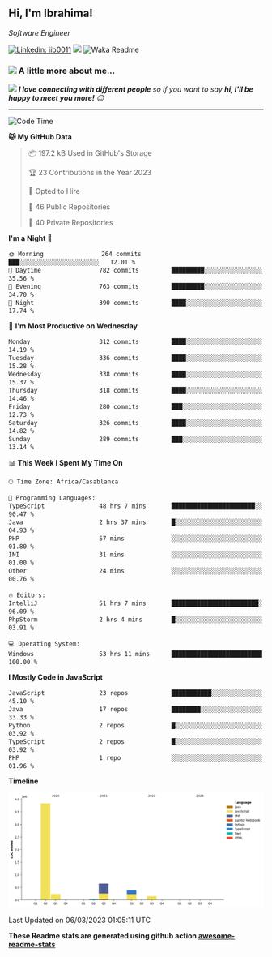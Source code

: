 <h2>Hi, I'm Ibrahima! </h2>
<p><em>Software Engineer 
</em></p>


[![Linkedin: iib0011](https://img.shields.io/badge/-iib0011-blue?style=flat-square&logo=Linkedin&logoColor=white&link=https://www.linkedin.com/in/iib0011/)](https://www.linkedin.com/in/iib0011/)
![](https://visitor-badge.glitch.me/badge?page_id=iib0011)
![Waka Readme](https://github.com/iib0011/iib0011/workflows/Waka%20Readme/badge.svg)


### <img src="https://media.giphy.com/media/VgCDAzcKvsR6OM0uWg/giphy.gif" width="50"> A little more about me...  


<img src="https://media.giphy.com/media/LnQjpWaON8nhr21vNW/giphy.gif" width="60"> <em><b>I love connecting with different people</b> so if you want to say <b>hi, I'll be happy to meet you more!</b> 😊</em>

---
<!--START_SECTION:waka-->
![Code Time](http://img.shields.io/badge/Code%20Time-1%2C917%20hrs%2015%20mins-blue)

**🐱 My GitHub Data** 

> 📦 197.2 kB Used in GitHub's Storage 
 > 
> 🏆 23 Contributions in the Year 2023
 > 
> 💼 Opted to Hire
 > 
> 📜 46 Public Repositories 
 > 
> 🔑 40 Private Repositories 
 > 
**I'm a Night 🦉** 

```text
🌞 Morning                264 commits         ███░░░░░░░░░░░░░░░░░░░░░░   12.01 % 
🌆 Daytime                782 commits         █████████░░░░░░░░░░░░░░░░   35.56 % 
🌃 Evening                763 commits         █████████░░░░░░░░░░░░░░░░   34.70 % 
🌙 Night                  390 commits         ████░░░░░░░░░░░░░░░░░░░░░   17.74 % 
```
📅 **I'm Most Productive on Wednesday** 

```text
Monday                   312 commits         ████░░░░░░░░░░░░░░░░░░░░░   14.19 % 
Tuesday                  336 commits         ████░░░░░░░░░░░░░░░░░░░░░   15.28 % 
Wednesday                338 commits         ████░░░░░░░░░░░░░░░░░░░░░   15.37 % 
Thursday                 318 commits         ████░░░░░░░░░░░░░░░░░░░░░   14.46 % 
Friday                   280 commits         ███░░░░░░░░░░░░░░░░░░░░░░   12.73 % 
Saturday                 326 commits         ████░░░░░░░░░░░░░░░░░░░░░   14.82 % 
Sunday                   289 commits         ███░░░░░░░░░░░░░░░░░░░░░░   13.14 % 
```


📊 **This Week I Spent My Time On** 

```text
🕑︎ Time Zone: Africa/Casablanca

💬 Programming Languages: 
TypeScript               48 hrs 7 mins       ███████████████████████░░   90.47 % 
Java                     2 hrs 37 mins       █░░░░░░░░░░░░░░░░░░░░░░░░   04.93 % 
PHP                      57 mins             ░░░░░░░░░░░░░░░░░░░░░░░░░   01.80 % 
INI                      31 mins             ░░░░░░░░░░░░░░░░░░░░░░░░░   01.00 % 
Other                    24 mins             ░░░░░░░░░░░░░░░░░░░░░░░░░   00.76 % 

🔥 Editors: 
IntelliJ                 51 hrs 7 mins       ████████████████████████░   96.09 % 
PhpStorm                 2 hrs 4 mins        █░░░░░░░░░░░░░░░░░░░░░░░░   03.91 % 

💻 Operating System: 
Windows                  53 hrs 11 mins      █████████████████████████   100.00 % 
```

**I Mostly Code in JavaScript** 

```text
JavaScript               23 repos            ███████████░░░░░░░░░░░░░░   45.10 % 
Java                     17 repos            ████████░░░░░░░░░░░░░░░░░   33.33 % 
Python                   2 repos             █░░░░░░░░░░░░░░░░░░░░░░░░   03.92 % 
TypeScript               2 repos             █░░░░░░░░░░░░░░░░░░░░░░░░   03.92 % 
PHP                      1 repo              ░░░░░░░░░░░░░░░░░░░░░░░░░   01.96 % 
```



**Timeline**

![Lines of Code chart](https://raw.githubusercontent.com/iib0011/iib0011/master/assets/bar_graph.png)


 Last Updated on 06/03/2023 01:05:11 UTC
<!--END_SECTION:waka-->

**These Readme stats are generated using github action [awesome-readme-stats](https://github.com/iib0011/waka-readme-stats)**
